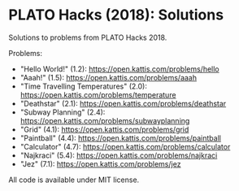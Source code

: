 # PLATO Hacks (2018): Solutions

Solutions to problems from PLATO Hacks 2018.

Problems:
- "Hello World!" (1.2): https://open.kattis.com/problems/hello
- "Aaah!" (1.5): https://open.kattis.com/problems/aaah
- "Time Travelling Temperatures" (2.0): https://open.kattis.com/problems/temperature
- "Deathstar" (2.1): https://open.kattis.com/problems/deathstar
- "Subway Planning" (2.4): https://open.kattis.com/problems/subwayplanning
- "Grid" (4.1): https://open.kattis.com/problems/grid
- "Paintball" (4.4): https://open.kattis.com/problems/paintball
- "Calculator" (4.7): https://open.kattis.com/problems/calculator
- "Najkraci" (5.4): https://open.kattis.com/problems/najkraci
- "Jez" (7.1): https://open.kattis.com/problems/jez

All code is available under MIT license.